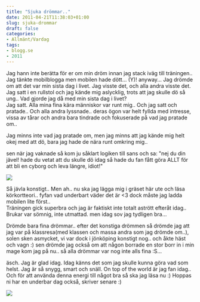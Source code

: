```yaml
---
title: "Sjuka drömmar.."
date: 2011-04-21T11:38:03+01:00
slug: sjuka-drommar
draft: false
categories:
- Allmänt/Vardag
tags:
- blogg.se
- 2011
---
```

Jag hann inte berätta för er om min dröm innan jag stack iväg till träningen.. Jag tänkte mobilblogga men mobilen hade dött... (Y)! anyway... Jag drömde om att det var min sista dag i livet. Jag visste det, och alla andra visste det.  
Jag satt i en rullstol och jag kände mig aslycklig, trots att jag skulle dö så ung.. Vad gjorde jag då med min sista dag i livet?  
Jag satt. Alla mina fina kära människor var runt mig.. Och jag satt och pratade.. Och alla andra lyssnade.. deras ögon var helt fyllda med intresse, vissa av tårar och andra bara tindrade och fokuserade på vad jag pratade om..  
  
Jag minns inte vad jag pratade om, men jag minns att jag kände mig helt okej med att dö, bara jag hade de nära runt omkring mig..  
  
sen när jag vaknade så kom ju såklart logiken till sans och sa: "nej du din jävel! hade du vetat att du skulle dö idag så hade du fan fått göra ALLT för att bli en cyborg och leva längre, idiot!"  
  
![](/assets/images/blogg.se/kickass_144118048.jpg)  
  
Så jävla konstigt.. Men ah.. nu ska jag lägga mig i gräset här ute och läsa körkortteori.. fyfan vad underbart väder det är <3 dock måste jag ladda mobilen lite först..  
Träningen gick superbra och jag är faktiskt inte totalt astrött efteråt idag.. Brukar var sömnig, inte utmattad. men idag sov jag tydligen bra...  
  
Drömde bara fina drömmar.. efter det konstiga drömmen så drömde jag att jag var på klassresa(med klassen och massa andra som jag drömde om..), solen sken asmycket, vi var dock i jönköping konstigt nog.. och åkte häst och vagn :) sen drömde jag också om att någon borrade en stor borr in i min mage kom jag på nu.. så alla drömmar var nog inte alls fina :S...  
  
äsch. Jag är glad idag. Idag känns det som jag skulle kunna göra vad som helst. Jag är så snygg, smart och snäll. On top of the world är jag fan idag.. Och för att använda denna energi till något bra så ska jag läsa nu :) Hoppas ni har en underbar dag också, skriver senare :)  
  
  
![](/assets/images/blogg.se/maskros15maj2006-jpg_144118126.jpg)